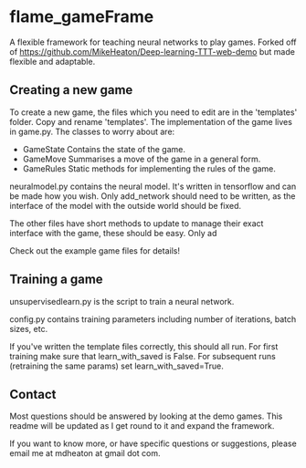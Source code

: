 # flame_gameFrame
A flexible framework for teaching neural networks to play games. Forked off of
https://github.com/MikeHeaton/Deep-learning-TTT-web-demo but made flexible and adaptable.

## Creating a new game
To create a new game, the files which you need to edit are in the 'templates' folder.
Copy and rename 'templates'.
The implementation of the game lives in game.py. The classes to worry about are:

* GameState
  Contains the state of the game.
* GameMove
  Summarises a move of the game in a general form.
* GameRules
  Static methods for implementing the rules of the game.

neuralmodel.py contains the neural model. It's written in tensorflow and can be
made how you wish. Only add_network should need to be written, as the interface
of the model with the outside world should be fixed.

The other files have short methods to update to manage their exact interface with the game,
these should be easy. Only ad

Check out the example game files for details!

## Training a game

unsupervisedlearn.py is the script to train a neural network.

config.py contains training parameters including number of iterations, batch sizes, etc.

If you've written the template files correctly, this should all run. For first training
make sure that learn_with_saved is False. For subsequent runs (retraining the same params)
set learn_with_saved=True.

## Contact

Most questions should be answered by looking at the demo games. This readme will be updated
as I get round to it and expand the framework.

If you want to know more, or have specific questions or suggestions, please email me
at mdheaton at gmail dot com.
